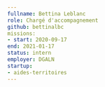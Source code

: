 ```yaml
---
fullname: Bettina Leblanc
role: Chargé d'accompagnement
github: bettinalbc
missions:   
- start: 2020-09-17
end: 2021-01-17 
status: intern 
employer: DGALN
startup:
- aides-territoires 
---
```

